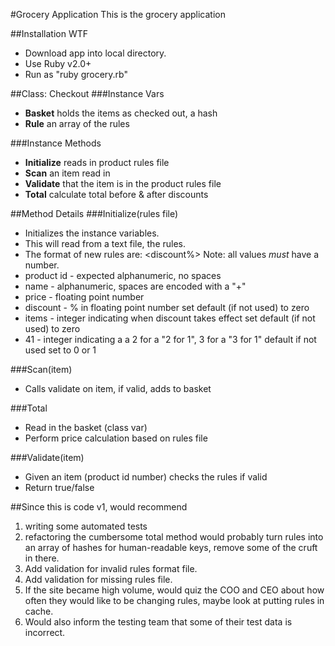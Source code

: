 #Grocery Application
This is the grocery application

##Installation WTF
- Download app into local directory.
- Use Ruby v2.0+
- Run as "ruby grocery.rb"

##Class: Checkout
###Instance Vars
- **Basket**   holds the items as checked out, a hash
- **Rule**   an array of the rules

###Instance Methods
- **Initialize** reads in product rules file
- **Scan** an item read in
- **Validate** that the item is in the product rules file
- **Total**  calculate total before & after discounts

##Method Details
###Initialize(rules file)
- Initializes the instance variables.
- This will read from a text file, the rules.
- The format of new rules are:
<product id> <name> <price> <discount%> <items> <x41>
Note: all values *must* have a number.
- product id - expected alphanumeric, no spaces
- name - alphanumeric, spaces are encoded with a "+"
- price - floating point number
- discount - % in floating point number
  set default (if not used) to zero
- items - integer indicating when discount takes effect
  set default (if not used) to zero
- 41 - integer indicating a a 2 for a "2 for 1", 3 for a "3 for 1"
  default if not used set to 0 or 1

###Scan(item)
- Calls validate on item, if valid, adds to basket

###Total
- Read in the basket (class var)
- Perform price calculation based on rules file


###Validate(item)
- Given an item (product id number) checks the rules if valid
- Return true/false


##Since this is code v1, would recommend
1. writing some automated tests
2. refactoring the cumbersome total method
  would probably turn rules into an array of hashes for human-readable keys, remove some of the cruft in there.
3. Add validation for invalid rules format file.
4. Add validation for missing rules file.
5. If the site became high volume, would quiz the COO and CEO about how often they would like to be changing rules, maybe look at putting rules in cache.
6. Would also inform the testing team that some of their test data is incorrect.
